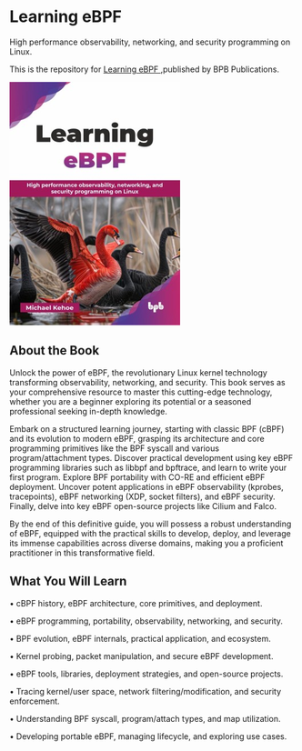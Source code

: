 # Learning eBPF

High performance observability, networking, and security programming on Linux.

This is the repository for [Learning eBPF
]([https://bpbonline.com/products/get-set-go?variant=44629099020488](https://bpbonline.com/products/learning-ebpf?_pos=1&_sid=4f8bfdaac&_ss=r&variant=44627955024072)),published by BPB Publications.

<img src="9789365898859.jpg">

## About the Book
Unlock the power of eBPF, the revolutionary Linux kernel technology transforming observability, networking, and security. This book serves as your comprehensive resource to master this cutting-edge technology, whether you are a beginner exploring its potential or a seasoned professional seeking in-depth knowledge.

Embark on a structured learning journey, starting with classic BPF (cBPF) and its evolution to modern eBPF, grasping its architecture and core programming primitives like the BPF syscall and various program/attachment types. Discover practical development using key eBPF programming libraries such as libbpf and bpftrace, and learn to write your first program. Explore BPF portability with CO-RE and efficient eBPF deployment. Uncover potent applications in eBPF observability (kprobes, tracepoints), eBPF networking (XDP, socket filters), and eBPF security. Finally, delve into key eBPF open-source projects like Cilium and Falco.

By the end of this definitive guide, you will possess a robust understanding of eBPF, equipped with the practical skills to develop, deploy, and leverage its immense capabilities across diverse domains, making you a proficient practitioner in this transformative field.

## What You Will Learn
• cBPF history, eBPF architecture, core primitives, and deployment.

• eBPF programming, portability, observability, networking, and security.

• BPF evolution, eBPF internals, practical application, and ecosystem.

• Kernel probing, packet manipulation, and secure eBPF development.

• eBPF tools, libraries, deployment strategies, and open-source projects.

• Tracing kernel/user space, network filtering/modification, and security enforcement.

• Understanding BPF syscall, program/attach types, and map utilization.

• Developing portable eBPF, managing lifecycle, and exploring use cases.
